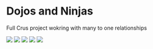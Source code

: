 # Dojos and Ninjas

Full Crus project wokring with many to one relationships

![](https://github.com/lisabroadhead/JAVA-coding-dojo/blob/main/springProjects/com.codingdojo.dojosNinjas/Screen%20Shot%202022-04-17%20at%204.22.13%20PM.png)
![](https://github.com/lisabroadhead/JAVA-coding-dojo/blob/main/springProjects/com.codingdojo.dojosNinjas/Screen%20Shot%202022-04-17%20at%204.22.07%20PM.png)
![](https://github.com/lisabroadhead/JAVA-coding-dojo/blob/main/springProjects/com.codingdojo.dojosNinjas/Screen%20Shot%202022-04-17%20at%204.22.18%20PM.png)
![](https://github.com/lisabroadhead/JAVA-coding-dojo/blob/main/springProjects/com.codingdojo.dojosNinjas/Screen%20Shot%202022-04-17%20at%204.22.21%20PM.png)
![](https://github.com/lisabroadhead/JAVA-coding-dojo/blob/main/springProjects/com.codingdojo.dojosNinjas/Screen%20Shot%202022-04-17%20at%204.22.29%20PM.png)
